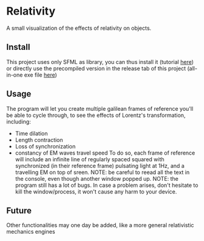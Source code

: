 # Relativity
A small visualization of the effects of relativity on objects.

## Install
This project uses only SFML as library, you can thus install it (tutorial [here](https://www.sfml-dev.org/tutorials/2.6/)) or directly use the precompiled version in the release tab of this project (all-in-one exe file [here](https://github.com/couisse/Relativity/releases))

## Usage 
The program will let you create multiple galilean frames of reference you'll be able to cycle through, to see the effects of Lorentz's transformation, including:
* Time dilation
* Length contraction
* Loss of synchronization
* constancy of EM waves travel speed
To do so, each frame of reference will include an infinite line of regularly spaced squared with synchronized (in their reference frame) pulsating light at 1Hz, and a travelling EM on top of sreen.
NOTE: be careful to reead all the text in the console, even though another window popped up.
NOTE: the program still has a lot of bugs. In case a problem arises, don't hesitate to kill the window/process, it won't cause any harm to your device.

## Future
Other functionalities may one day be added, like a more general relativistic mechanics engines
